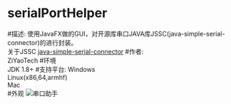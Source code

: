 # serialPortHelper
#描述:
使用JavaFX做的GUI，对开源库串口JAVA库JSSC(java-simple-serial-connector)的进行封装。                 
关于JSSC   [java-simple-serial-connector](https://github.com/scream3r/java-simple-serial-connector)
#作者:   
ZiYaoTech
#环境  
JDK 1.8+ 
#支持平台:
Windows  
Linux(x86,64,armhf)  
Mac  
#外观
![串口助手](https://github.com/ziyaofeng/serialPortHelper/raw/master/layout.png)

